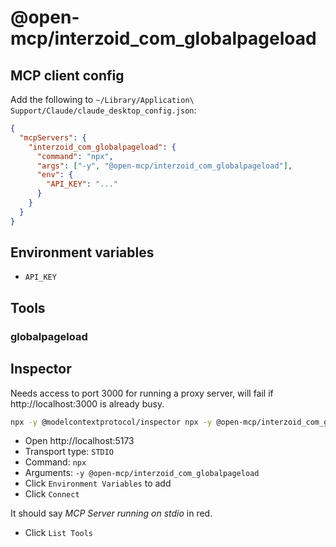 # @open-mcp/interzoid_com_globalpageload

## MCP client config

Add the following to `~/Library/Application\ Support/Claude/claude_desktop_config.json`:

```json
{
  "mcpServers": {
    "interzoid_com_globalpageload": {
      "command": "npx",
      "args": ["-y", "@open-mcp/interzoid_com_globalpageload"],
      "env": {
        "API_KEY": "..."
      }
    }
  }
}
```

## Environment variables

- `API_KEY`

## Tools

### globalpageload

## Inspector

Needs access to port 3000 for running a proxy server, will fail if http://localhost:3000 is already busy.

```bash
npx -y @modelcontextprotocol/inspector npx -y @open-mcp/interzoid_com_globalpageload
```

- Open http://localhost:5173
- Transport type: `STDIO`
- Command: `npx`
- Arguments: `-y @open-mcp/interzoid_com_globalpageload`
- Click `Environment Variables` to add
- Click `Connect`

It should say _MCP Server running on stdio_ in red.

- Click `List Tools`
